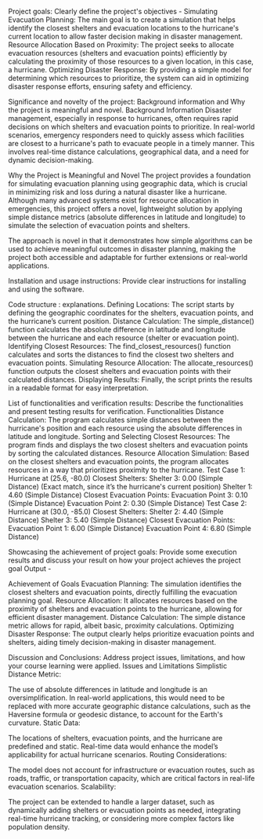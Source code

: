 Project goals: Clearly define the project's objectives - 
Simulating Evacuation Planning: The main goal is to create a simulation that helps identify the closest shelters and evacuation locations to the hurricane's current location to allow faster decision making in disaster management.
Resource Allocation Based on Proximity: The project seeks to allocate evacuation resources (shelters and evacuation points) efficiently by calculating the proximity of those resources to a given location, in this case, a hurricane.
Optimizing Disaster Response: By providing a simple model for determining which resources to prioritize, the system can aid in optimizing disaster response efforts, ensuring safety and efficiency.

Significance and novelty of the project: Background information and Why the project is meaningful and novel.
Background Information
Disaster management, especially in response to hurricanes, often requires rapid decisions on which shelters and evacuation points to prioritize. In real-world scenarios, emergency responders need to quickly assess which facilities are closest to a hurricane's path to evacuate people in a timely manner. This involves real-time distance calculations, geographical data, and a need for dynamic decision-making.

Why the Project is Meaningful and Novel
The project provides a foundation for simulating evacuation planning using geographic data, which is crucial in minimizing risk and loss during a natural disaster like a hurricane. Although many advanced systems exist for resource allocation in emergencies, this project offers a novel, lightweight solution by applying simple distance metrics (absolute differences in latitude and longitude) to simulate the selection of evacuation points and shelters.

The approach is novel in that it demonstrates how simple algorithms can be used to achieve meaningful outcomes in disaster planning, making the project both accessible and adaptable for further extensions or real-world applications.



 Installation and usage instructions: Provide clear instructions for installing and using the software.


 Code structure : explanations.
Defining Locations: The script starts by defining the geographic coordinates for the shelters, evacuation points, and the hurricane’s current position.
Distance Calculation: The simple_distance() function calculates the absolute difference in latitude and longitude between the hurricane and each resource (shelter or evacuation point).
Identifying Closest Resources: The find_closest_resources() function calculates and sorts the distances to find the closest two shelters and evacuation points.
Simulating Resource Allocation: The allocate_resources() function outputs the closest shelters and evacuation points with their calculated distances.
Displaying Results: Finally, the script prints the results in a readable format for easy interpretation.

List of functionalities and verification results: Describe the functionalities and present testing results for verification.
Functionalities
Distance Calculation:
The program calculates simple distances between the hurricane's position and each resource using the absolute differences in latitude and longitude.
Sorting and Selecting Closest Resources:
The program finds and displays the two closest shelters and evacuation points by sorting the calculated distances.
Resource Allocation Simulation:
Based on the closest shelters and evacuation points, the program allocates resources in a way that prioritizes proximity to the hurricane.
Test Case 1: Hurricane at (25.6, -80.0)
Closest Shelters:
Shelter 3: 0.00 (Simple Distance) (Exact match, since it’s the hurricane's current position)
Shelter 1: 4.60 (Simple Distance)
Closest Evacuation Points:
Evacuation Point 3: 0.10 (Simple Distance)
Evacuation Point 2: 0.30 (Simple Distance)
Test Case 2: Hurricane at (30.0, -85.0)
Closest Shelters:
Shelter 2: 4.40 (Simple Distance)
Shelter 3: 5.40 (Simple Distance)
Closest Evacuation Points:
Evacuation Point 1: 6.00 (Simple Distance)
Evacuation Point 4: 6.80 (Simple Distance)

 Showcasing the achievement of project goals: Provide some execution results and discuss your result on how your project achieves the project goal
Output - 


Achievement of Goals
Evacuation Planning: The simulation identifies the closest shelters and evacuation points, directly fulfilling the evacuation planning goal.
Resource Allocation: It allocates resources based on the proximity of shelters and evacuation points to the hurricane, allowing for efficient disaster management.
Distance Calculation: The simple distance metric allows for rapid, albeit basic, proximity calculations.
Optimizing Disaster Response: The output clearly helps prioritize evacuation points and shelters, aiding timely decision-making in disaster management.

 Discussion and Conclusions: Address project issues, limitations, and how your course learning were applied.
Issues and Limitations
Simplistic Distance Metric:

The use of absolute differences in latitude and longitude is an oversimplification. In real-world applications, this would need to be replaced with more accurate geographic distance calculations, such as the Haversine formula or geodesic distance, to account for the Earth's curvature.
Static Data:

The locations of shelters, evacuation points, and the hurricane are predefined and static. Real-time data would enhance the model’s applicability for actual hurricane scenarios.
Routing Considerations:

The model does not account for infrastructure or evacuation routes, such as roads, traffic, or transportation capacity, which are critical factors in real-life evacuation scenarios.
Scalability:

The project can be extended to handle a larger dataset, such as dynamically adding shelters or evacuation points as needed, integrating real-time hurricane tracking, or considering more complex factors like population density.

